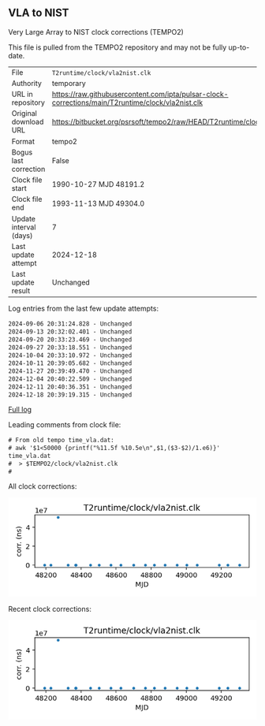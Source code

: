 
## VLA to NIST

Very Large Array to NIST clock corrections (TEMPO2)

This file is pulled from the TEMPO2 repository and may not be fully
up-to-date.

|     |     |
|:--- |:--- |
| File | `T2runtime/clock/vla2nist.clk` |
| Authority | temporary |
| URL in repository | <https://raw.githubusercontent.com/ipta/pulsar-clock-corrections/main/T2runtime/clock/vla2nist.clk> |
| Original download URL | <https://bitbucket.org/psrsoft/tempo2/raw/HEAD/T2runtime/clock/vla2nist.clk> |
| Format | tempo2 |
| Bogus last correction | False |
| Clock file start | 1990-10-27 MJD 48191.2 |
| Clock file end | 1993-11-13 MJD 49304.0 |
| Update interval (days) | 7 |
| Last update attempt | 2024-12-18 |
| Last update result | Unchanged |

Log entries from the last few update attempts:
```
2024-09-06 20:31:24.828 - Unchanged
2024-09-13 20:32:02.401 - Unchanged
2024-09-20 20:33:23.469 - Unchanged
2024-09-27 20:33:18.551 - Unchanged
2024-10-04 20:33:10.972 - Unchanged
2024-10-11 20:39:05.682 - Unchanged
2024-11-27 20:39:49.470 - Unchanged
2024-12-04 20:40:22.509 - Unchanged
2024-12-11 20:40:36.351 - Unchanged
2024-12-18 20:39:19.315 - Unchanged
```
[Full log](https://raw.githubusercontent.com/ipta/pulsar-clock-corrections/main/log/T2runtime/clock/vla2nist.clk.log)

Leading comments from clock file:

    # From old tempo time_vla.dat:
    # awk '$1<50000 {printf("%11.5f %10.5e\n",$1,($3-$2)/1.e6)}' time_vla.dat
    #  > $TEMPO2/clock/vla2nist.clk
    #



All clock corrections:

![plot of all clock corrections](vla2nist.clk.png "All corrections")

Recent clock corrections:

![plot of recent clock corrections](vla2nist.clk.short.png "Recent corrections")

